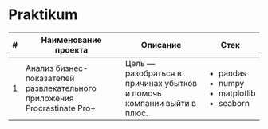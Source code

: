 # Praktikum

| #  | Наименование проекта                                             | Описание                                                                                  | Стек                     |
|----|-------------------------------------------------------------------|------------------------------------------------------------------------------------------|--------------------------|
| 1  | Анализ бизнес-показателей развлекательного приложения Procrastinate Pro+ | Цель — разобраться в причинах убытков и помочь компании выйти в плюс.                    | <ul><li>pandas</li><li>numpy</li><li>matplotlib</li><li>seaborn</li></ul> |
